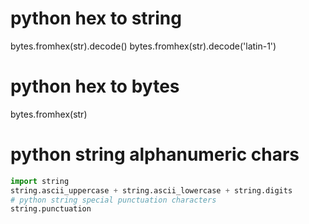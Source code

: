 # python hex to string
bytes.fromhex(str).decode()
bytes.fromhex(str).decode('latin-1')

# python hex to bytes
bytes.fromhex(str)

# python string alphanumeric chars
```python
import string
string.ascii_uppercase + string.ascii_lowercase + string.digits
# python string special punctuation characters
string.punctuation
```
